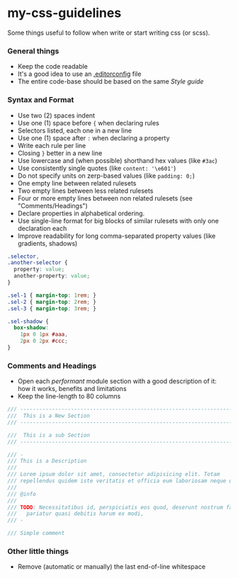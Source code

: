 # my-css-guidelines 
Some things useful to follow when write or start writing css (or scss).

### General things
- Keep the code readable
- It's a good idea to use an [.editorconfig](http://editorconfig.org/) file 
- The entire code-base should be based on the same _Style guide_

### Syntax and Format
- Use two (2) spaces indent
- Use one (1) space before `{` when declaring rules
- Selectors listed, each one in a new line
- Use one (1) space after `:` when declaring a property
- Write each rule per line
- Closing `}` better in a new line
- Use lowercase and (when possible) shorthand hex values (like `#3ac`)
- Use consistently single quotes (like `content: '\e601'`)
- Do not specify units on zerp-based values (like `padding: 0;`)
- One empty line between related rulesets
- Two empty lines between less related rulesets 
- Four or more empty lines between non related rulesets (see "Comments/Headings")
- Declare properties in alphabetical ordering.
- Use single-line format for big blocks of similar rulesets with only one declaration each
- Improve readability for long comma-separated property values (like gradients, shadows)

```css
.selector,
.another-selector {
  property: value;
  another-property: value;
}

.sel-1 { margin-top: 1rem; }
.sel-2 { margin-top: 2rem; }
.sel-3 { margin-top: 3rem; }

.sel-shadow {
  box-shadow:
    1px 0 1px #aaa,
    2px 0 2px #ccc;
}
```

### Comments and Headings
- Open each _performant_ module section with a good description of it: how it works, benefits and limitations
- Keep the line-length to 80 columns

```scss
/// -------------------------------------------------------------------------
///  This is a New Section
/// -------------------------------------------------------------------------

///  This is a sub Section
/// -------------------------------------------------------------------------

/// -
/// This is a Description
///
/// Lorem ipsum dolor sit amet, consectetur adipisicing elit. Totam 
/// repellendus quidem iste veritatis et officia eum laboriosam neque qui.
///
/// @info
///
/// TODO: Necessitatibus id, perspiciatis eos quod, deserunt nostrum facilis 
///   pariatur quasi debitis harum ex modi,
/// -

/// Simple comment
```

### Other little things
- Remove (automatic or manually) the last end-of-line whitespace



